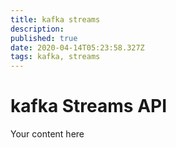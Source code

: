 ```yaml
---
title: kafka streams
description: 
published: true
date: 2020-04-14T05:23:58.327Z
tags: kafka, streams
---
```


# kafka Streams API
Your content here
